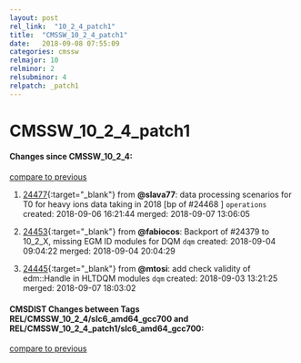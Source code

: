 ```yaml
---
layout: post
rel_link:  "10_2_4_patch1"
title:  "CMSSW_10_2_4_patch1"
date:   2018-09-08 07:55:09
categories: cmssw
relmajor: 10
relminor: 2
relsubminor: 4
relpatch: _patch1
---
```


# CMSSW_10_2_4_patch1
#### Changes since CMSSW_10_2_4:
[compare to previous](https://github.com/cms-sw/cmssw/compare/CMSSW_10_2_4...CMSSW_10_2_4_patch1)



1. [24477](http://github.com/cms-sw/cmssw/pull/24477){:target="_blank"}  from **@slava77**:  data processing scenarios for T0 for heavy ions data taking in 2018 [bp of #24468 ] `operations`  created: 2018-09-06 16:21:44 merged: 2018-09-07 13:06:05



2. [24453](http://github.com/cms-sw/cmssw/pull/24453){:target="_blank"}  from **@fabiocos**: Backport of #24379 to 10_2_X, missing EGM ID modules for DQM `dqm`  created: 2018-09-04 09:04:22 merged: 2018-09-04 20:04:29



3. [24445](http://github.com/cms-sw/cmssw/pull/24445){:target="_blank"}  from **@mtosi**: add check validity of edm::Handle in HLTDQM modules `dqm`  created: 2018-09-03 13:21:25 merged: 2018-09-07 18:03:02



#### CMSDIST Changes between Tags REL/CMSSW_10_2_4/slc6_amd64_gcc700 and REL/CMSSW_10_2_4_patch1/slc6_amd64_gcc700:
[compare to previous](https://github.com/cms-sw/cmsdist/compare/REL/CMSSW_10_2_4/slc6_amd64_gcc700...REL/CMSSW_10_2_4_patch1/slc6_amd64_gcc700)


